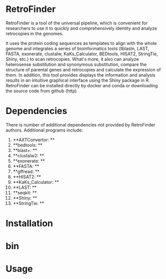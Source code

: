 # RetroFinder
RetroFinder is a tool of the universal pipeline, which is convenient for researchers to use it to quickly and comprehensively identity and analyze retrocopies in the genomes.

It uses the protein coding sequences as templates to align with the whole genome and integrates a series of bioinformatics tools (tblastn, LAST, FASTA, exonerate, clustalw, KaKs_Calculator, BEDtools, HISAT2, StringTie, Shiny, etc.) to scan retrocopies. What's more, it also can analyze heterosense substitution and synonymous substitution, compare the structure of parental genes and retrocopies and calculate the expression of them. In addition, this tool provides displays the information and analysis results in an intuitive graphical interface using the Shiny package in R. RetroFinder can be installed directly by docker and conda or downloading the source code from github (http)

# Dependencies
There is number of additional dependencies not provided by RetroFinder authors. Additional programs include:

1. **AXTConvertor: **
2. **bedtools: **
3. **blast+: **
4. **clustalw2: **
5. **exonerate: **
6. **FASTA: **
7. **gffread: **
8. **HISAT2: **
9. **KaKs_Calculator: **
10. **LAST: **
11. **seqkit: **
12. **Shiny: **
13. **StringTie: **

# Installation

# bin

# Usage

